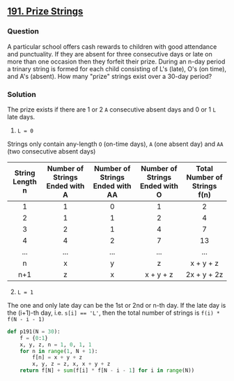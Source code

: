 ## **[191. Prize Strings](https://projecteuler.net/problem=191)**

### Question
A particular school offers cash rewards to children with good attendance and punctuality. If they are absent for three consecutive days or late on more than one occasion then they forfeit their prize.
During an n-day period a trinary string is formed for each child consisting of L's (late), O's (on time), and A's (absent).
How many "prize" strings exist over a 30-day period?

### Solution
The prize exists if there are 1 or 2 `A` consecutive absent days and 0 or 1 `L` late days.

1. `L = 0`

Strings only contain any-length `O` (on-time days), `A` (one absent day) and `AA` (two consecutive absent days)

| String Length n | Number of Strings Ended with A | Number of Strings Ended with AA | Number of Strings Ended with O | Total Number of Strings f(n) |
|:---------------:|:------------------------------:|:-------------------------------:|:------------------------------:|:----------------------------:|
|        1        |                1               |                0                |                1               |               2              |
|        2        |                1               |                1                |                2               |               4              |
|        3        |                2               |                1                |                4               |               7              |
|        4        |                4               |                2                |                7               |              13              |
|       ...       |               ...              |               ...               |               ...              |              ...             |
|        n        |                x               |                y                |                z               |           x + y + z          |
|       n+1       |                z               |                x                |            x + y + z           |          2x + y + 2z         |


2. `L = 1`

The one and only late day can be the 1st or 2nd or n-th day. If the late day is the (i+1)-th day, i.e. `s[i] == 'L'`, then the total number of strings is `f(i) * f(N - i - 1)` 

```python
def p191(N = 30):
    f = {0:1}
    x, y, z, n = 1, 0, 1, 1
    for n in range(1, N + 1):
        f[n] = x + y + z
        x, y, z = z, x, x + y + z
    return f[N] + sum(f[i] * f[N - i - 1] for i in range(N))
```

